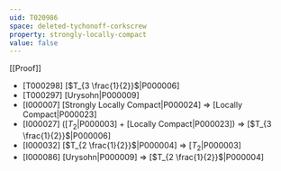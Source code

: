 ```yaml
---
uid: T020986
space: deleted-tychonoff-corkscrew
property: strongly-locally-compact
value: false
---
```

[[Proof]]

* [T000298] [$T_{3 \frac{1}{2}}$|P000006]
* [T000297] [Urysohn|P000009]
* [I000007] [Strongly Locally Compact|P000024] => [Locally Compact|P000023]
* [I000027] ([$T_2$|P000003] + [Locally Compact|P000023]) => [$T_{3 \frac{1}{2}}$|P000006]
* [I000032] [$T_{2 \frac{1}{2}}$|P000004] => [$T_2$|P000003]
* [I000086] [Urysohn|P000009] => [$T_{2 \frac{1}{2}}$|P000004]


